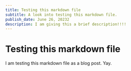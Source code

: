 ```yaml
---
title: Testing this markdown file
subtitle: A look into testing this markdown file.
publish_date: June 26, 20232
description: I am giving this a brief description!!!!
---
```


# Testing this markdown file

I am testing this markdown file as a blog post. Yay.

